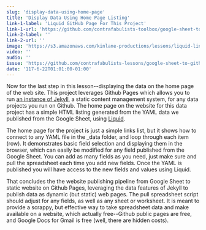 ```yaml
---
slug: 'display-data-using-home-page'
title: 'Display Data Using Home Page Listing'
link-1-label: 'Liquid GitHub Page For This Project'
link-1-url: 'https://github.com/contrafabulists-toolbox/google-sheet-to-github-website/blob/master/index.html'
link-2-label: ''
link-2-url: ''
image: 'https://s3.amazonaws.com/kinlane-productions/lessons/liquid-links-example.png'
video: ''
audio: ''
issue: 'https://github.com/contrafabulists-lessons/google-sheet-to-github-website/issues/10'
date: '117-6-22T01:01:00-01:00'
---
```

Now for the last step in this lesson--displaying the data on the home page of the web site. This project leverages Github Pages which allows you to run [an instance of Jekyll](https://jekyllrb.com/), a static content management system, for any data projects you run on Github.  The home page on the website for this data project has a simple HTML listing generated from the YAML data we published from the Google Sheet, using [Liquid](https://help.shopify.com/themes/liquid/basics).

The home page for the project is just a simple links list, but it shows how to connect to any YAML file in the _data folder, and loop through each item (row). It demonstrates basic field selection and displaying them in the browser, which can easily be modified for any field published from the Google Sheet. You can add as many fields as you need, just make sure and pull the spreadsheet each time you add new fields. Once the YAML is published you will have access to the new fields and values using Liquid.

That concludes the the website publishing pipeline from Google Sheet to static website on Github Pages, leveraging the data features of Jekyll to publish data as dynamic (but static) web pages. The pull spreadsheet script should adjust for any fields, as well as any sheet or worksheet. It is meant to provide a scrappy, but effective way to take spreadsheet data and make available on a website, which actually free--Github public pages are free, and Google Docs for Gmail is free (well, there are hidden costs).
